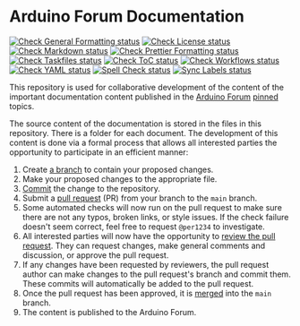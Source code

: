 # Arduino Forum Documentation

[![Check General Formatting status](https://github.com/arduino/forum-assets/actions/workflows/check-general-formatting-task.yml/badge.svg)](https://github.com/arduino/forum-assets/actions/workflows/check-general-formatting-task.yml)
[![Check License status](https://github.com/arduino/forum-assets/actions/workflows/check-license.yml/badge.svg)](https://github.com/arduino/forum-assets/actions/workflows/check-license.yml)
[![Check Markdown status](https://github.com/arduino/forum-assets/actions/workflows/check-markdown-task.yml/badge.svg)](https://github.com/arduino/forum-assets/actions/workflows/check-markdown-task.yml)
[![Check Prettier Formatting status](https://github.com/arduino/forum-assets/actions/workflows/check-prettier-formatting-task.yml/badge.svg)](https://github.com/arduino/forum-assets/actions/workflows/check-prettier-formatting-task.yml)
[![Check Taskfiles status](https://github.com/arduino/forum-assets/actions/workflows/check-taskfiles.yml/badge.svg)](https://github.com/arduino/forum-assets/actions/workflows/check-taskfiles.yml)
[![Check ToC status](https://github.com/arduino/forum-assets/actions/workflows/check-toc-task.yml/badge.svg)](https://github.com/arduino/forum-assets/actions/workflows/check-toc-task.yml)
[![Check Workflows status](https://github.com/arduino/forum-assets/actions/workflows/check-workflows-task.yml/badge.svg)](https://github.com/arduino/forum-assets/actions/workflows/check-workflows-task.yml)
[![Check YAML status](https://github.com/arduino/forum-assets/actions/workflows/check-yaml-task.yml/badge.svg)](https://github.com/arduino/forum-assets/actions/workflows/check-yaml-task.yml)
[![Spell Check status](https://github.com/arduino/forum-assets/actions/workflows/spell-check-task.yml/badge.svg)](https://github.com/arduino/forum-assets/actions/workflows/spell-check-task.yml)
[![Sync Labels status](https://github.com/arduino/forum-assets/actions/workflows/sync-labels-npm.yml/badge.svg)](https://github.com/arduino/forum-assets/actions/workflows/sync-labels-npm.yml)

This repository is used for collaborative development of the content of the important documentation content published in the [Arduino Forum](https://forum.arduino.cc) [pinned](https://meta.discourse.org/t/how-can-i-manually-pin-a-topic-to-the-top/95405) topics.

The source content of the documentation is stored in the files in this repository. There is a folder for each document. The development of this content is done via a formal process that allows all interested parties the opportunity to participate in an efficient manner:

1. Create [a branch](https://docs.github.com/en/github/collaborating-with-issues-and-pull-requests/about-branches) to contain your proposed changes.
1. Make your proposed changes to the appropriate file.
1. [Commit](https://git-scm.com/docs/git-commit) the change to the repository.
1. Submit a [pull request](https://docs.github.com/en/github/collaborating-with-issues-and-pull-requests/about-pull-requests) (PR) from your branch to the `main` branch.
1. Some automated checks will now run on the pull request to make sure there are not any typos, broken links, or style issues. If the check failure doesn't seem correct, feel free to request `@per1234` to investigate.
1. All interested parties will now have the opportunity to [review the pull request](https://docs.github.com/en/github/collaborating-with-issues-and-pull-requests/about-pull-request-reviews). They can request changes, make general comments and discussion, or approve the pull request.
1. If any changes have been requested by reviewers, the pull request author can make changes to the pull request's branch and commit them. These commits will automatically be added to the pull request.
1. Once the pull request has been approved, it is [merged](https://docs.github.com/en/github/collaborating-with-issues-and-pull-requests/merging-a-pull-request) into the `main` branch.
1. The content is published to the Arduino Forum.
